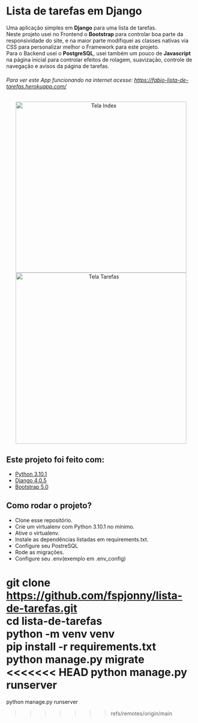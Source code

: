 # Lista de tarefas em Django
Uma aplicação simples em **Django** para uma lista de tarefas.</br>
Neste projeto usei no Frontend o **Bootstrap** para controlar boa parte da responsividade do site,
e na maior parte modifiquei as classes nativas via CSS para personalizar melhor o Framework para este projeto.</br>
Para o Backend usei o **PostgreSQL**, usei também um pouco de **Javascript** na página inicial para 
controlar efeitos de rolagem, suavização, controle de navegação e avisos da página de tarefas.</br>

###### Para ver este App funcionando na internet acesse: https://fabio-lista-de-tarefas.herokuapp.com/

<div align="center">
<img height="455" src="https://i.imgur.com/WJgaLV1.png" alt="Tela Index">
<img height="455" src="https://i.imgur.com/8JguufW.png" alt="Tela Tarefas">
</div>

## Este projeto foi feito com:

* [Python 3.10.1](https://www.python.org/)
* [Django 4.0.5](https://www.djangoproject.com/)
* [Bootstrap 5.0](https://getbootstrap.com/)

## Como rodar o projeto?

* Clone esse repositório.
* Crie um virtualenv com Python 3.10.1 no mínimo.
* Ative o virtualenv.
* Instale as dependências listadas em requirements.txt.
* Configure seu PostreSQL
* Rode as migrações.
* Configure seu .env(exemplo em .env_config)

git clone https://github.com/fspjonny/lista-de-tarefas.git<br>
cd lista-de-tarefas<br>
python -m venv venv<br>
pip install -r requirements.txt<br>
python manage.py migrate<br>
<<<<<<< HEAD
python manage.py runserver<br>
=======
python manage.py runserver<br>
>>>>>>> refs/remotes/origin/main
